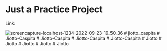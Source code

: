 # Just a Practice Project

Link:

![screencapture-localhost-1234-2022-09-23-19_50_36](https://user-images.githubusercontent.com/19578447/191982513-27625918-d2a3-4465-bf17-ffe8c5a2abc5.png)
#   j i o t t o _ c a s p i t a  
 #   J i o t t o - C a s p i t a  
 #   J i o t t o - C a s p i t a  
 #   J i o t t o - C a s p i t a  
 #   J i o t t o - C a s p i t a  
 #   J i o t t o  
 #   J i o t t o  
 #   J i o t t o  
 #   J i o t t o  
 #   J i o t t o  
 